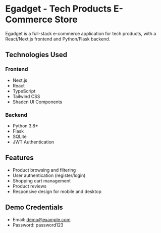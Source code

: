 # Egadget - Tech Products E-Commerce Store

Egadget is a full-stack e-commerce application for tech products, with a React/Next.js frontend and Python/Flask backend.

## Technologies Used

### Frontend
- Next.js
- React
- TypeScript
- Tailwind CSS
- Shadcn UI Components

### Backend
- Python 3.8+
- Flask
- SQLite
- JWT Authentication

## Features

- Product browsing and filtering
- User authentication (register/login)
- Shopping cart management
- Product reviews
- Responsive design for mobile and desktop

## Demo Credentials

- Email: demo@example.com
- Password: password123 
